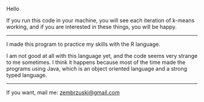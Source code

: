 
Hello

If you run this code in your machine, you will see each iteration
of k-means working, and if you are interested in these things,
you will be happy.

--- 

I made this program to practice my skills with the R language.

I am not good at all with this language yet, and the code seems
very strange to me sometimes. I think it happens because most of
the time made the programs using Java, which is an object oriented
language and a strong typed language.

---

If you want, mail me: zembrzuski@gmail.com
